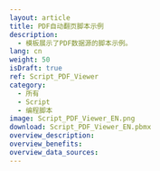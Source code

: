 ```yaml
---
layout: article
title: PDF自动翻页脚本示例
description: 
  - 模板展示了PDF数据源的脚本示例。
lang: cn
weight: 50
isDraft: true
ref: Script_PDF_Viewer
category:
  - 所有
  - Script
  - 编程脚本
image: Script_PDF_Viewer_EN.png
download: Script_PDF_Viewer_EN.pbmx
overview_description:
overview_benefits:
overview_data_sources:
---
```


